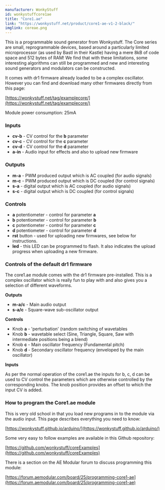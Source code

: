 ```yaml
---
manufacturer: WonkyStuff
id: wonkystuffcore1ae
title: "Core1.ae"
link: "https://wonkystuff.net/product/core1-ae-v1-2-black/"
imglink: coreae.png
---
```





This is a programmable sound generator from Wonkystuff. The Core series are small, reprogrammable devices, based around a particularly limited microprocessor (as used by Bastl in their Kastle) having a mere 8kB of code space and 512 bytes of RAM! We find that with these limitations, some interesting algorithms can still be programmed and new and interesting sound generators and modulators can be constructed.

It comes with dr1 firmware already loaded to be a complex oscillator. However you can find and download many other firmwares directly from this page:

[https://wonkystuff.net/tag/examplecore/](https://wonkystuff.net/tag/examplecore/)

Module power consumption: 25mA

### Inputs

*   **cv-b** - CV control for the **b** parameter
*   **cv-c** - CV control for the **c** parameter
*   **cv-d** - CV control for the **d** parameter
*   **a-in** - Audio input for effects and also to upload new firmware

### Outputs

*   **m-a** - PWM produced output which is AC coupled (for audio signals)
*   **m-c** - PWM produced output which is DC coupled (for control signals)
*   **s-a** - digital output which is AC coupled (for audio signals)
*   **s-c** - digital output which is DC coupled (for control signals)

### Controls

*   **a** potentiometer - control for parameter **a**
*   **b** potentiometer - control for parameter **b**
*   **c** potentiometer - control for parameter **c**
*   **d** potentiometer - control for parameter **d**
*   **rst** button - used for uploading new firmwares, see below for instructions.
*   **led** - this LED can be programmed to flash. It also indicates the upload progress when uploading a new firmware.

### Controls of the default dr1 firmware

The core1.ae module comes with the dr1 firmware pre-installed. This is a complex oscillator which is really fun to play with and also gives you a selection of different waveforms.

**Outputs**

*   **m-a/c** - Main audio output
*   **s-a/c** - Square-wave sub-oscillator output

**Controls**

*   Knob **a** - 'perturbation' (random switching of wavetables
*   Knob **b** - wavetable select (Sine, Triangle, Square, Saw with intermediate positions being a blend)
*   Knob **c** - Main oscillator frequency (Fundamental pitch)
*   Knob **d** - Secondary oscillator frequency (enveloped by the main oscillator)

**Inputs**

As per the normal operation of the core1.ae the inputs for b, c, d can be used to CV control the parameters which are otherwise controlled by the corresponding knobs. The knob position provides an offset to which the input CV is added.

### How to program the Core1.ae module

This is very old school in that you load new programs in to the module via the audio input. This page describes everything you need to know:

[https://wonkystuff.github.io/arduino/](https://wonkystuff.github.io/arduino/)

Some very easy to follow examples are available in this Github repository:

[https://github.com/wonkystuff/coreExamples](https://github.com/wonkystuff/coreExamples)

There is a section on the AE Modular forum to discuss programming this module:

[https://forum.aemodular.com/board/25/programming-core1-ae](https://forum.aemodular.com/board/25/programming-core1-ae)






